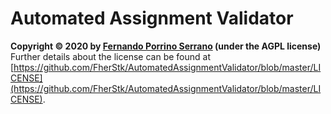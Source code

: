# Automated Assignment Validator
**Copyright © 2020 by [Fernando Porrino Serrano](https://github.com/FherStk) (under the AGPL license)**\
Further details about the license can be found at [https://github.com/FherStk/AutomatedAssignmentValidator/blob/master/LICENSE](https://github.com/FherStk/AutomatedAssignmentValidator/blob/master/LICENSE).